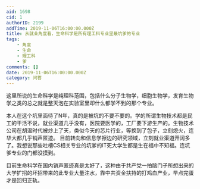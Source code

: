 ```yaml
---
aid: 1698
cid: 1
authorID: 2199
addTime: 2019-11-06T16:00:00.000Z
title: 从就业角度看，生命科学是所有理工科专业里最坑爹的专业
tags:
    - 角度
    - 生命
    - 理工科
    - 爹
comments: []
date: 2019-11-06T16:00:00.000Z
category: 问答
---
```


这里所说的生命科学是纯理科范围，包括什么分子生物学，细胞生物学，发育生物学之类的总之就是整天泡在实验室里却什么都学不到的那个专业。

本人在这个坑里面待了N年，真的是被坑的不要不要的。学的所谓生物技术都是民工的干活不说，就业渠道几乎没有，医院要医学的，工厂要下游生产的。生物技术公司在胡温时代被炒上了天，类似今天的芯片行业，等换到了包子，立刻熄火，连华大都几乎销声匿迹。 目前转向和信息学擦边的研究领域，立刻就业渠道开阔多了。我想说那些吐槽CS相关专业的坑爹的IT死大学生都是生在福中不知福。连坑爹专业的门都没摸到。

目前生命科学在国内销声匿迹真是太好了，这种由于共产党一拍脑门子所想出来的大学扩招的坏招带来的此专业大量注水，靠中共资金扶持的打鸡血产业，早点完蛋才是回归正轨。
